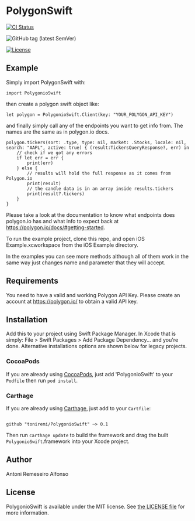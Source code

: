 # PolygonSwift

  

[![CI Status](http://img.shields.io/travis/toniremi/PolygonioSwift.svg?style=flat)](https://travis-ci.org/toniremi/PolygonioSwift)

![GitHub tag (latest SemVer)](https://img.shields.io/github/v/tag/toniremi/PolygonioSwift)

[![License](https://img.shields.io/github/license/toniremi/PolygonioSwift)](LICENSE)


## Example


Simply import PolygonSwift with:

    import PolygonioSwift

  
then create a polygon swift object like:

    let polygon = PolygonioSwift.Client(key: "YOUR_POLYGON_API_KEY")

and finally simply call any of the endpoints you want to get info from. The names are the same as in polygon.io docs.

    polygon.tickers(sort: .type, type: nil, market: .Stocks, locale: nil, search: "AAPL", active: true) { (result:TickersQueryResponse?, err) in
        // check if we got any errors
        if let err = err {
            print(err)
        } else {
            // results will hold the full response as it comes from Polygon.io
            print(result)
            // the candle data is in an array inside results.tickers
            print(result?.tickers)
        }
    }

Please take a look at the documentation to know what endpoints does polygon.io has and what info to expect back at <a href="https://polygon.io/docs/#getting-started">https://polygon.io/docs/#getting-started</a>.

To run the example project, clone this repo, and open iOS Example.xcworkspace from the iOS Example directory. 

In the examples you can see more methods although all of them work in the same way just changes name and parameter that they will accept.

## Requirements

You need to have a valid and working Polygon API Key. Please create an account at <a href="https://polygon.io/">https://polygon.io/</a> to obtain a valid API key.

## Installation


Add this to your project using Swift Package Manager. In Xcode that is simply: File > Swift Packages > Add Package Dependency... and you're done. Alternative installations options are shown below for legacy projects.


### CocoaPods


If you are already using [CocoaPods](http://cocoapods.org), just add 'PolygonioSwift' to your `Podfile` then run `pod install`.


### Carthage


If you are already using [Carthage](https://github.com/Carthage/Carthage), just add to your `Cartfile`:

  
```ogdl

github "toniremi/PolygonioSwift" ~> 0.1

```


Then run `carthage update` to build the framework and drag the built `PolygonioSwift`.framework into your Xcode project.
  

## Author

Antoni Remeseiro Alfonso

## License

PolygonioSwift is available under the MIT license. See [the LICENSE file](LICENSE) for more information.
